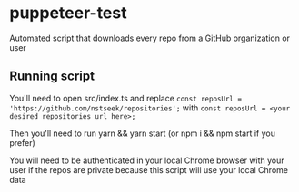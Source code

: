 # puppeteer-test

Automated script that downloads every repo from a GitHub organization or user

## Running script

You'll need to open src/index.ts and replace `const reposUrl = 'https://github.com/nstseek/repositories';` with `const reposUrl = <your desired repositories url here>;`

Then you'll need to run yarn && yarn start (or npm i && npm start if you prefer)

You will need to be authenticated in your local Chrome browser with your user if the repos are private because this script will use your local Chrome data
